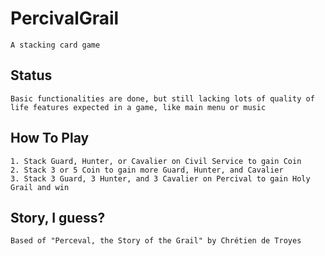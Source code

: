# PercivalGrail
    A stacking card game

## Status
    Basic functionalities are done, but still lacking lots of quality of life features expected in a game, like main menu or music

## How To Play
    1. Stack Guard, Hunter, or Cavalier on Civil Service to gain Coin
    2. Stack 3 or 5 Coin to gain more Guard, Hunter, and Cavalier
    3. Stack 3 Guard, 3 Hunter, and 3 Cavalier on Percival to gain Holy Grail and win

## Story, I guess?
    Based of "Perceval, the Story of the Grail" by Chrétien de Troyes
